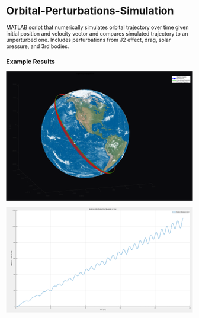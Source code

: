 # Orbital-Perturbations-Simulation
MATLAB script that numerically simulates orbital trajectory over time given initial position and velocity vector and compares simulated trajectory to an unperturbed one. Includes perturbations from J2 effect, drag, solar pressure, and 3rd bodies.

### Example Results
![Orbit Plot](./docs/Figure1.png "Sample Orbit")

![Position Variation Over Time](./docs/Figure2.png "Position Variation Over Time")
